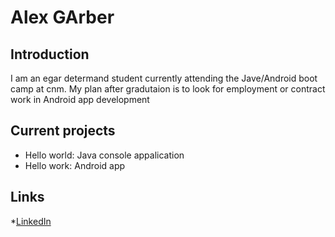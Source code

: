 # Alex GArber

## Introduction

I am an egar determand student currently attending the Jave/Android boot camp at cnm.
 My plan after gradutaion is to look for employment or contract work in Android app development 
 
## Current projects 

* Hello world: Java console appalication
* Hello work: Android app

## Links

*[LinkedIn]({https://www.linkedin.com/in/alex-garber-a009281b4/})